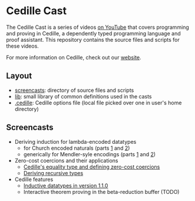 # Cedille Cast #

The Cedille Cast is a series of videos [on
YouTube](https://www.youtube.com/channel/UCfV0BJz4nltlj-4yWNZ34lw) that covers
programming and proving in Cedille, a dependently typed programming language and
proof assistant. This repository contains the source files and scripts for these
videos.

For more information on Cedille, check out our [website](https://cedille.github.io/).

## Layout ##

- [screencasts](screencasts): directory of source files and scripts
- [lib](lib): small library of common definitions used in the casts
- [.cedille](.cedille): Cedille options file (local file picked over one in
  user's home directory)
  
## Screencasts ##

- Deriving induction for lambda-encoded datatypes
  - for Church encoded naturals (parts [1](screencasts/cedille-cast-01.ced) and
    [2](screencasts/cedille-cast-02.ced))
  - generically for Mendler-syle encodings (parts [1](screencasts/cedille-cast-05.ced) and [2](screencasts/cedille-cast-07.ced))
- Zero-cost coercions and their applications
  - [Cedille's equality type and defining zero-cost
    coercions](screencasts/cedille-cast-03.ced)
  - [Deriving recursive types](screencasts/cedille-cast-04.ced)
- Cedille features
  - [Inductive datatypes in version 1.1.0](screencasts/cedille-cast-06.ced)
  - Interactive theorem proving in the beta-reduction buffer (TODO)
